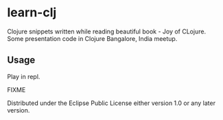 # learn-clj

Clojure snippets written while reading beautiful book - Joy of CLojure.
Some presentation code in Clojure Bangalore, India meetup.

## Usage
Play in repl.

FIXME

Distributed under the Eclipse Public License either version 1.0 or any later version.
